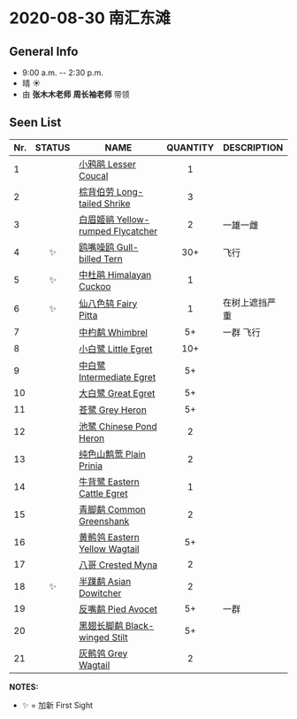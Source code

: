 # 2020-08-30 南汇东滩

## General Info
*  9:00 a.m. -- 2:30 p.m.
*  晴  :sunny:
*  由 __张木木老师__ __周长袖老师__ 带领

## Seen List
Nr.|STATUS | NAME                                   | QUANTITY| DESCRIPTION                    |
|--| :--:  |----------------------------------------| :-----: |--------------------------------|
|1||[小鸦鹃 Lesser Coucal](https://github.com/simonace/My-Birding-Log/blob/master/have-seen-list.md#%E5%B0%8F%E9%B8%A6%E9%B9%83-lesser-coucal)|1||
|2||[棕背伯劳 Long-tailed Shrike](https://github.com/simonace/My-Birding-Log/blob/master/have-seen-list.md#%E6%A3%95%E8%83%8C%E4%BC%AF%E5%8A%B3-long-tailed-shrike)|3||
|3||[白眉姬鹟 Yellow-rumped Flycatcher](https://github.com/simonace/My-Birding-Log/blob/master/have-seen-list.md#%E7%99%BD%E7%9C%89%E5%A7%AC%E9%B9%9F-yellow-rumped-flycatcher)|2|一雄一雌|
|4|:sparkles:|[鸥嘴噪鸥 Gull-billed Tern](https://github.com/simonace/My-Birding-Log/blob/master/have-seen-list.md#%E9%B8%A5%E5%98%B4%E5%99%AA%E9%B8%A5-gull-billed-tern)|30+|飞行|
|5|:sparkles:|[中杜鹃 Himalayan Cuckoo](https://github.com/simonace/My-Birding-Log/blob/master/have-seen-list.md#%E4%B8%AD%E6%9D%9C%E9%B9%83-himalayan-cuckoo)|1||
|6|:sparkles:|[仙八色鸫 Fairy Pitta](https://github.com/simonace/My-Birding-Log/blob/master/have-seen-list.md#%E4%BB%99%E5%85%AB%E8%89%B2%E9%B8%AB-fairy-pitta)|1|在树上遮挡严重|
|7||[中杓鹬 Whimbrel](https://github.com/simonace/My-Birding-Log/blob/master/have-seen-list.md#%E4%B8%AD%E6%9D%93%E9%B9%AC-whimbrel)|5+|一群 飞行|
|8||[小白鹭 Little Egret](https://github.com/simonace/My-Birding-Log/blob/master/have-seen-list.md#%E5%B0%8F%E7%99%BD%E9%B9%AD-little-egret)|10+||
|9||[中白鹭 Intermediate Egret](https://github.com/simonace/My-Birding-Log/blob/master/have-seen-list.md#%E4%B8%AD%E7%99%BD%E9%B9%AD-intermediate-egret)|5+||
|10||[大白鹭 Great Egret](https://github.com/simonace/My-Birding-Log/blob/master/have-seen-list.md#%E5%A4%A7%E7%99%BD%E9%B9%AD-great-egret)|5+||
|11||[苍鹭 Grey Heron](https://github.com/simonace/My-Birding-Log/blob/master/have-seen-list.md#%E8%8B%8D%E9%B9%AD-grey-heron)|5+||
|12||[池鹭 Chinese Pond Heron](https://github.com/simonace/My-Birding-Log/blob/master/have-seen-list.md#%E6%B1%A0%E9%B9%AD-chinese-pond-heron)|2||
|13||[纯色山鹪莺 Plain Prinia](https://github.com/simonace/My-Birding-Log/blob/master/have-seen-list.md#%E7%BA%AF%E8%89%B2%E5%B1%B1%E9%B9%AA%E8%8E%BA-plain-prinia)|2||
|14||[牛背鹭 Eastern Cattle Egret](https://github.com/simonace/My-Birding-Log/blob/master/have-seen-list.md#%E7%89%9B%E8%83%8C%E9%B9%AD-eastern-cattle-egret)|1||
|15||[青脚鹬 Common Greenshank](https://github.com/simonace/My-Birding-Log/blob/master/have-seen-list.md#%E9%9D%92%E8%84%9A%E9%B9%AC-common-greenshank)|2||
|16||[黄鹡鸰 Eastern Yellow Wagtail](https://github.com/simonace/My-Birding-Log/blob/master/have-seen-list.md#%E9%BB%84%E9%B9%A1%E9%B8%B0-eastern-yellow-wagtail)|5+||
|17||[八哥 Crested Myna](https://github.com/simonace/My-Birding-Log/blob/master/have-seen-list.md#%E5%85%AB%E5%93%A5-crested-myna)|2||
|18|:sparkles:|[半蹼鹬 Asian Dowitcher](https://github.com/simonace/My-Birding-Log/blob/master/have-seen-list.md#%E5%8D%8A%E8%B9%BC%E9%B9%AC-asian-dowitcher)|2||
|19||[反嘴鹬 Pied Avocet](https://github.com/simonace/My-Birding-Log/blob/master/have-seen-list.md#%E5%8F%8D%E5%98%B4%E9%B9%AC-pied-avocet)|5+|一群|
|20||[黑翅长脚鹬 Black-winged Stilt](https://github.com/simonace/My-Birding-Log/blob/master/have-seen-list.md#%E9%BB%91%E7%BF%85%E9%95%BF%E8%84%9A%E9%B9%AC-black-winged-stilt)|5+||
|21||[灰鹡鸰 Grey Wagtail](https://github.com/simonace/My-Birding-Log/blob/master/have-seen-list.md#%E7%81%B0%E9%B9%A1%E9%B8%B0-grey-wagtail)|2||

**NOTES:**
- :sparkles: = 加新 First Sight
